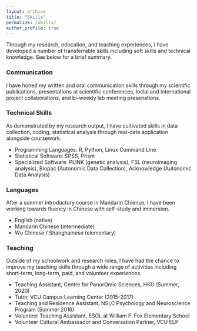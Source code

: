 ```yaml
---
layout: archive
title: "Skills"
permalink: /skills/
author_profile: true
---
```


Through my research, education, and teaching experiences, I have developed a number of transferrable skills including soft skills and technical knowledge. See below for a brief summary.



### Communication

I have honed my written and oral communication skills through my scientific publications, presentations at scientific conferences, loclal and international project collaborations, and bi-weekly lab meeting presenations.

### Technical Skills

As demonstrated by my research output, I have cultivated skills in data collection, coding, statistical analysis through real-data application alongside coursework.

- Programming Languages: R, Python, Linux Command Line
- Statistical Software: SPSS, Prism
- Specialized Software: PLINK (genetic analysis), FSL (neuroimaging analysis), Biopac (Autonomic Data Collection), Acknowledge (Autonomic Data Analysis)

### Languages

After a summer introductory course in Mandarin Chiense, I have been working towards fluency in Chinese with self-study and immersion.

- English (native)
- Mandarin Chinese (intermediate)
- Wu Chinese / Shanghainese (elementary)

### Teaching

Outside of my schoolwork and research roles, I have had the chance to improve my teaching skills through a wide range of activities including short-term, long-term, paid, and volunteer experiences.

- Teaching Assistant, Centre for PanorOmic Sciences, HKU (Summer, 2020)
- Tutor, VCU Campus Learning Center (2015-2017)
- Teaching and Residence Assistant, NSLC Psychology and Neuroscience Program (Summer 2016)
- Volunteer Teaching Assistant, ESOL at William F. Fox Elementary School
- Volunteer Cultural Ambassador and Conversation Partner, VCU ELP